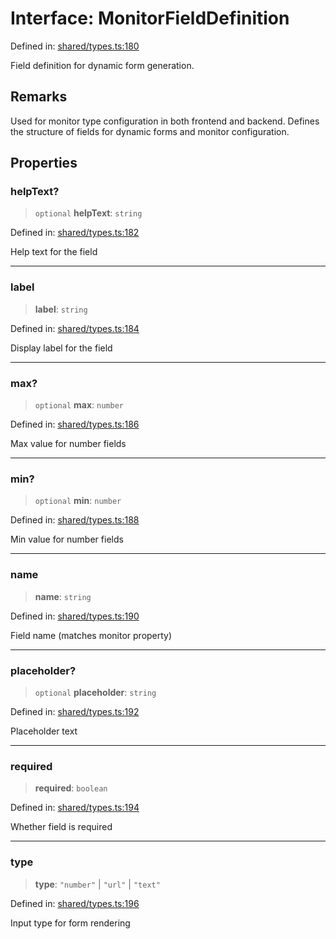 # Interface: MonitorFieldDefinition

Defined in: [shared/types.ts:180](https://github.com/Nick2bad4u/Uptime-Watcher/blob/8a1973382d5fe14c52996ecda381894eb7ecd4a6/shared/types.ts#L180)

Field definition for dynamic form generation.

## Remarks

Used for monitor type configuration in both frontend and backend. Defines the structure of fields for dynamic forms and monitor configuration.

## Properties

### helpText?

> `optional` **helpText**: `string`

Defined in: [shared/types.ts:182](https://github.com/Nick2bad4u/Uptime-Watcher/blob/8a1973382d5fe14c52996ecda381894eb7ecd4a6/shared/types.ts#L182)

Help text for the field

***

### label

> **label**: `string`

Defined in: [shared/types.ts:184](https://github.com/Nick2bad4u/Uptime-Watcher/blob/8a1973382d5fe14c52996ecda381894eb7ecd4a6/shared/types.ts#L184)

Display label for the field

***

### max?

> `optional` **max**: `number`

Defined in: [shared/types.ts:186](https://github.com/Nick2bad4u/Uptime-Watcher/blob/8a1973382d5fe14c52996ecda381894eb7ecd4a6/shared/types.ts#L186)

Max value for number fields

***

### min?

> `optional` **min**: `number`

Defined in: [shared/types.ts:188](https://github.com/Nick2bad4u/Uptime-Watcher/blob/8a1973382d5fe14c52996ecda381894eb7ecd4a6/shared/types.ts#L188)

Min value for number fields

***

### name

> **name**: `string`

Defined in: [shared/types.ts:190](https://github.com/Nick2bad4u/Uptime-Watcher/blob/8a1973382d5fe14c52996ecda381894eb7ecd4a6/shared/types.ts#L190)

Field name (matches monitor property)

***

### placeholder?

> `optional` **placeholder**: `string`

Defined in: [shared/types.ts:192](https://github.com/Nick2bad4u/Uptime-Watcher/blob/8a1973382d5fe14c52996ecda381894eb7ecd4a6/shared/types.ts#L192)

Placeholder text

***

### required

> **required**: `boolean`

Defined in: [shared/types.ts:194](https://github.com/Nick2bad4u/Uptime-Watcher/blob/8a1973382d5fe14c52996ecda381894eb7ecd4a6/shared/types.ts#L194)

Whether field is required

***

### type

> **type**: `"number"` \| `"url"` \| `"text"`

Defined in: [shared/types.ts:196](https://github.com/Nick2bad4u/Uptime-Watcher/blob/8a1973382d5fe14c52996ecda381894eb7ecd4a6/shared/types.ts#L196)

Input type for form rendering
